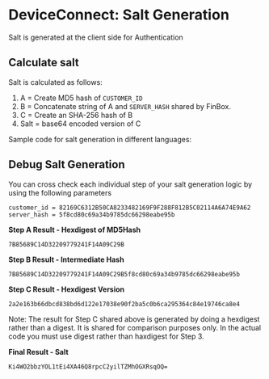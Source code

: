 # DeviceConnect: Salt Generation

Salt is generated at the client side for Authentication

## Calculate salt

Salt is calculated as follows:
1. A = Create MD5 hash of `CUSTOMER_ID`
2. B = Concatenate string of A and `SERVER_HASH` shared by FinBox.
3. C = Create an SHA-256 hash of B
4. Salt = base64 encoded version of C

Sample code for salt generation in different languages:

<CodeSwitcher :languages="{python:'Python',go:'Go',java:'Java',php:'PHP',ruby:'Ruby',javascript:'JavaScript'}">
<template v-slot:java>

```java
import java.security.*;
import java.util.*;
import java.io.UnsupportedEncodingException;
import java.nio.charset.Charset;
import java.nio.charset.StandardCharsets;
import java.math.BigInteger;
​
​
public class SaltGeneration {
    private static final int HEX_255 = 0xFF;
    private static final String UNICODE_TRANSFORMATIONAL_FORMAT_8_BIT = "UTF-8";
    private static String CUSTOMER_ID = "<CUSTOMER_ID>";
    private static String SERVER_HASH = "<SERVER_HASH>";
    
    private static String getSaltForBody() {
        String hashedOutput = getMd5Hash(CUSTOMER_ID);
        String concatString = hashedOutput + SERVER_HASH;
        String shaOutput = get256Encoded(concatString);
        return shaOutput;
    }
​
​
    private static String getMd5Hash(final String s) {
        try {
            // Create MD5 Hash
            MessageDigest digest = MessageDigest.getInstance("MD5");
            digest.update(s.getBytes(Charset.forName(UNICODE_TRANSFORMATIONAL_FORMAT_8_BIT)));
            byte[] messageDigest = digest.digest();
    
            // Create Hex String
            StringBuilder hexString = new StringBuilder();
            for (byte mDigest : messageDigest) {
                StringBuilder h = new StringBuilder(Integer.toHexString(HEX_255 & mDigest));
                while (h.length() < 2) {
                    h.insert(0, "0");
                }
                hexString.append(h);
            }
            return hexString.toString().toUpperCase();
        } catch (NoSuchAlgorithmException e) {
            e.printStackTrace();
        }
        return null;
    }
​
    /**
     * Method converts the string into SHA 256 and returns it
     *
     * @param s String to be 256 encoded
     * @return Converted 256 hash
     */
    private static String get256Encoded(final String text) {
        try {
            MessageDigest digest = MessageDigest.getInstance("SHA-256");
            byte[] hash = digest.digest(text.getBytes(StandardCharsets.UTF_8));
            return Base64.getEncoder().encodeToString(hash);
        } catch (NoSuchAlgorithmException e) {
            e.printStackTrace();
        }
        return null;
    }
}
```

</template>
<template v-slot:python>

```python
import hashlib, base64

def create_salt(customer_id, server_hash):
    """
    Takes customer_id (unique identifier of customer)
    and server_hash (shared by FinBox) as input
    and returns salt in response
    """
    customer_hash = hashlib.md5(customer_id.encode('utf-8')).hexdigest().upper()
    intermediate_hash = customer_hash + server_hash
    salt_encoded = hashlib.sha256(intermediate_hash.encode('utf-8')).digest()
    salt = base64.b64encode(salt_encoded).decode()
    return salt
```

</template>

<template v-slot:go>

```go
import (
	"crypto/md5"
	"crypto/sha256"
	"fmt"
	"encoding/base64"
	"encoding/hex"
	"strings"
)
func GetSaltForCustomer(customerId string, serverHash string) string {
    hasher := md5.New()
	hasher.Write([]byte(customerId))
	hexHasher := hex.EncodeToString(hasher.Sum(nil))
	data := strings.ToUpper(hexHasher) + serverHash
	newSha256 := sha256.New()
	newSha256.Write([]byte(data))
    finalData := base64.StdEncoding.EncodeToString(newSha256.Sum(nil))
	return finalData
}
```

</template>

<template v-slot:php>

```php
function create_salt($customer_id, $server_hash) {
    $customer_hash = strtoupper(md5($customer_id));
    $intermediate_hash = $customer_hash."".$server_hash;
    $salt_encoded = openssl_digest($intermediate_hash, 'sha256', true);
    $salt = base64_encode($sha_hash);
    return $salt;
}
```

</template>

<template v-slot:ruby>

```ruby
require 'digest'
require 'base64'

def create_salt(customer_id, server_hash)
    customer_hash = Digest::MD5.hexdigest(customer_id).upcase
    intermediate_hash = customer_hash << server_hash
    salt_encoded = Digest::SHA256.digest intermediate_hash
    salt = Base64.strict_encode64(salt_encoded)
    return salt
end
```

</template>

<template v-slot:javascript>

```javascript
const crypto = require('crypto');

function create_salt(customer_id, server_hash) {
    let customer_hash = crypto.createHash('md5').update(customer_id, 'utf-8').digest("hex").toUpperCase();
    let intermediate_hash = customer_hash + server_hash

    let salt_encoded = crypto.createHash('sha256').update(intermediate_hash, 'utf-8').digest('base64')
    return salt_encoded
}
```

</template>

</CodeSwitcher>


## Debug Salt Generation

You can cross check each individual step of your salt generation logic by using the following parameters

```
customer_id = 82169C6312B50CA8233482169F9F288F812B5C02114A6A74E9A62
server_hash = 5f8cd80c69a34b9785dc66298eabe95b
```


**Step A Result - Hexdigest of MD5Hash** 

`7B85689C14D32209779241F14A09C29B`


**Step B Result -  Intermediate Hash** 

`7B85689C14D32209779241F14A09C29B5f8cd80c69a34b9785dc66298eabe95b`


**Step C Result - Hexdigest Version**

 `2a2e163b66dbcd838bd6d122e17038e90f2ba5c0b6ca295364c84e19746ca8e4`

 Note: The result for Step C shared above is generated by doing a hexdigest rather than a digest. It is shared for comparison purposes only. In the actual code you must use digest rather than haxdigest for Step 3.

**Final Result - Salt**

`Ki4WO2bbzYOL1tEi4XA46Q8rpcC2yilTZMhOGXRsqOQ=`
